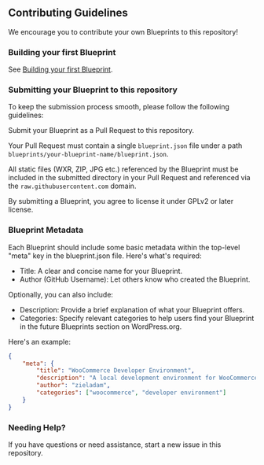 ## Contributing Guidelines

We encourage you to contribute your own Blueprints to this repository!

### Building your first Blueprint

See [Building your first Blueprint](./docs/how-to-build-a-blueprint/your-first-blueprint.md).

### Submitting your Blueprint to this repository

To keep the submission process smooth, please follow the following guidelines:

Submit your Blueprint as a Pull Request to this repository.

Your Pull Request must contain a single `blueprint.json` file under a path `blueprints/your-blueprint-name/blueprint.json`.

All static files (WXR, ZIP, JPG etc.) referenced by the Blueprint must be included in the submitted directory in your Pull Request and referenced via the `raw.githubusercontent.com` domain.

By submitting a Blueprint, you agree to license it under GPLv2 or later license.

### Blueprint Metadata

Each Blueprint should include some basic metadata within the top-level "meta" key in the blueprint.json file. Here's what's required:

* Title: A clear and concise name for your Blueprint.
* Author (GitHub Username): Let others know who created the Blueprint.

Optionally, you can also include:

* Description: Provide a brief explanation of what your Blueprint offers.
* Categories: Specify relevant categories to help users find your Blueprint in the future Blueprints section on WordPress.org.

Here's an example:

```json
{
    "meta": {
        "title": "WooCommerce Developer Environment",
        "description": "A local development environment for WooCommerce that includes WP-CLI.",
        "author": "zieladam",
        "categories": ["woocommerce", "developer environment"]
    }
}
```

### Needing Help?

If you have questions or need assistance, start a new issue in this repository.
